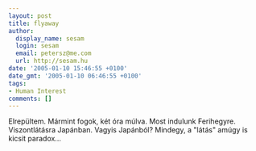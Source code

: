 ```yaml
---
layout: post
title: flyaway
author:
  display_name: sesam
  login: sesam
  email: petersz@me.com
  url: http://sesam.hu
date: '2005-01-10 15:46:55 +0100'
date_gmt: '2005-01-10 06:46:55 +0100'
tags:
- Human Interest
comments: []
---
```


Elrepültem. Mármint fogok, két óra múlva. Most indulunk Ferihegyre. Viszontlátásra Japánban. Vagyis Japánból? Mindegy, a "látás" amúgy is kicsit paradox...
